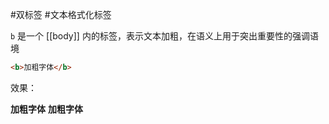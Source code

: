 #双标签 #文本格式化标签

`b` 是一个 [[body]] 内的标签，表示文本加粗，在语义上用于突出重要性的强调语境

```html
<b>加粗字体</b>
```

效果：

<strong>加粗字体</strong>
<b>加粗字体</b>
